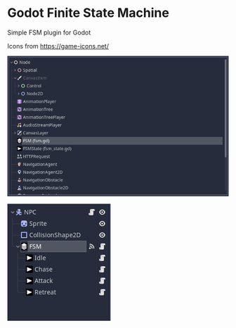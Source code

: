 Godot Finite State Machine
==========================

Simple FSM plugin for Godot

Icons from https://game-icons.net/

![](https://raw.githubusercontent.com/patwork/godot-fsm-plugin/main/screen01.png)

![](https://raw.githubusercontent.com/patwork/godot-fsm-plugin/main/screen02.png)
